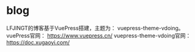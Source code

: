 # blog
LFJINGT的博客基于VuePress搭建，主题为： vuepress-theme-vdoing。 vuePress官网： https://www.vuepress.cn/ vuepress-theme-vdoing官网： https://doc.xugaoyi.com/
